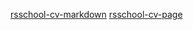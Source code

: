 [rsschool-cv-markdown](https://kiral439.github.io/rsschool-cv/cv)
[rsschool-cv-page](https://your-github-account.github.io/rsschool-cv/)
